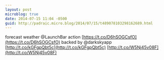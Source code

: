 ```yaml
---
layout: post
microblog: true
date: 2014-07-15 11:04 -0500
guid: http://padraic.micro.blog/2014/07/15/t489078103298162689.html
---
```

forecast weather @LaunchBar action [https://t.co/D6hSOGCsfO](https://t.co/D6hSOGCsfO) backed by @darkskyapp [http://t.co/kGFgpQbt5c](http://t.co/kGFgpQbt5c) [http://t.co/W5Nj45v08F](http://t.co/W5Nj45v08F)
